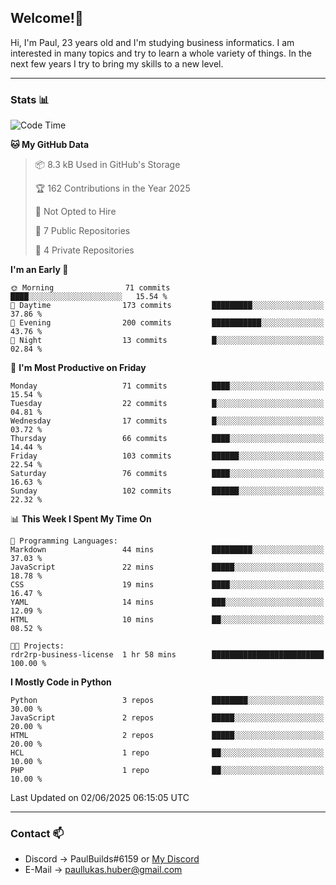 ## Welcome!👋

Hi, I'm Paul, 23 years old and I'm studying business informatics. I am interested in many topics and try to learn a whole variety of things. In the next few years I try to bring my skills to a new level.

---
### Stats 📊

<!--START_SECTION:waka-->
![Code Time](http://img.shields.io/badge/Code%20Time-126%20hrs%2024%20mins-blue)

**🐱 My GitHub Data** 

> 📦 8.3 kB Used in GitHub's Storage 
 > 
> 🏆 162 Contributions in the Year 2025
 > 
> 🚫 Not Opted to Hire
 > 
> 📜 7 Public Repositories 
 > 
> 🔑 4 Private Repositories 
 > 
**I'm an Early 🐤** 

```text
🌞 Morning                71 commits          ████░░░░░░░░░░░░░░░░░░░░░   15.54 % 
🌆 Daytime                173 commits         █████████░░░░░░░░░░░░░░░░   37.86 % 
🌃 Evening                200 commits         ███████████░░░░░░░░░░░░░░   43.76 % 
🌙 Night                  13 commits          █░░░░░░░░░░░░░░░░░░░░░░░░   02.84 % 
```
📅 **I'm Most Productive on Friday** 

```text
Monday                   71 commits          ████░░░░░░░░░░░░░░░░░░░░░   15.54 % 
Tuesday                  22 commits          █░░░░░░░░░░░░░░░░░░░░░░░░   04.81 % 
Wednesday                17 commits          █░░░░░░░░░░░░░░░░░░░░░░░░   03.72 % 
Thursday                 66 commits          ████░░░░░░░░░░░░░░░░░░░░░   14.44 % 
Friday                   103 commits         ██████░░░░░░░░░░░░░░░░░░░   22.54 % 
Saturday                 76 commits          ████░░░░░░░░░░░░░░░░░░░░░   16.63 % 
Sunday                   102 commits         ██████░░░░░░░░░░░░░░░░░░░   22.32 % 
```


📊 **This Week I Spent My Time On** 

```text
💬 Programming Languages: 
Markdown                 44 mins             █████████░░░░░░░░░░░░░░░░   37.03 % 
JavaScript               22 mins             █████░░░░░░░░░░░░░░░░░░░░   18.78 % 
CSS                      19 mins             ████░░░░░░░░░░░░░░░░░░░░░   16.47 % 
YAML                     14 mins             ███░░░░░░░░░░░░░░░░░░░░░░   12.09 % 
HTML                     10 mins             ██░░░░░░░░░░░░░░░░░░░░░░░   08.52 % 

🐱‍💻 Projects: 
rdr2rp-business-license  1 hr 58 mins        █████████████████████████   100.00 % 
```

**I Mostly Code in Python** 

```text
Python                   3 repos             ████████░░░░░░░░░░░░░░░░░   30.00 % 
JavaScript               2 repos             █████░░░░░░░░░░░░░░░░░░░░   20.00 % 
HTML                     2 repos             █████░░░░░░░░░░░░░░░░░░░░   20.00 % 
HCL                      1 repo              ██░░░░░░░░░░░░░░░░░░░░░░░   10.00 % 
PHP                      1 repo              ██░░░░░░░░░░░░░░░░░░░░░░░   10.00 % 
```




 Last Updated on 02/06/2025 06:15:05 UTC
<!--END_SECTION:waka-->

---
### Contact 📫

* Discord -> PaulBuilds#6159 or [My Discord](https://discord.gg/7kq6UnB)
* E-Mail -> paullukas.huber@gmail.com
